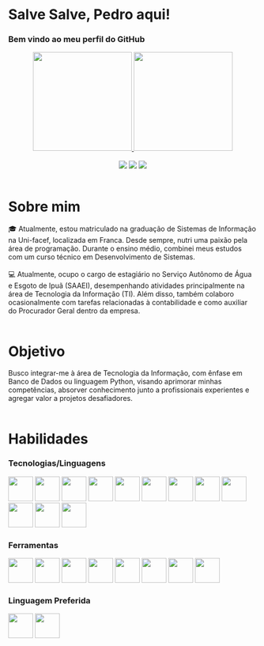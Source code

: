 # Salve Salve, Pedro aqui!
### Bem vindo ao meu perfil do GitHub

<div align="center">
<a href="https://github.com/PGalmeida">
  <img loading="lazy" height="200em" src="https://github-readme-stats.vercel.app/api/top-langs/?username=PGalmeida&layout=compact&langs_count=10&theme=highcontrast&show_icons=true"/>
  <img loading="lazy" height="200em" src="https://github-readme-streak-stats.herokuapp.com/?user=PGalmeida&theme=python-dark&hide_border=verdadeiro&border_radius=10&locale=pt_BR&card_width=500"/>

</div>
<br>
<div class="contato" align="center">
    <a href="https://www.linkedin.com/in/pedro-gomes-a88a54266" target="_blank"><img loading="lazy" src="https://img.shields.io/badge/-LinkedIn-%230077B5?style=for-the-badge&logo=linkedin&logoColor=white" target="_blank"></a>   
    <a href = "mailto:pedro8tp@gmail.com"><img loading="lazy" src="https://img.shields.io/badge/Gmail-D14836?style=for-the-badge&logo=gmail&logoColor=white" target="_blank"></a>
    <a href = "https://www.instagram.com/pedro.moedas/"><img loading="lazy" src="https://img.shields.io/badge/-instagram-%25230077B5?style=for-the-badge&logo=Instagram&logoColor=white" target="_blank"></a>
</div>

<br>

# Sobre mim
<!-- <img src="https://github.com/RenanOliveiraSilva/RenanOliveiraSilva/blob/main/img.png" alt=celebrate width=250 align=right> -->
<div>
    <div>
      🎓 Atualmente, estou matriculado na graduação de Sistemas de Informação na Uni-facef, localizada em Franca. Desde sempre, nutri uma paixão pela área de programação. Durante o ensino médio, combinei meus estudos com um curso técnico em Desenvolvimento de Sistemas.
    </div>
<br>
    <div>
      💻 Atualmente, ocupo o cargo de estagiário no Serviço Autônomo de Água e Esgoto de Ipuã (SAAEI), desempenhando atividades principalmente na área de Tecnologia da Informação (TI). Além disso, também colaboro ocasionalmente com tarefas relacionadas à contabilidade e como auxiliar do Procurador Geral dentro da empresa.
    </div>
</div>

<br>

# Objetivo
<!-- <img src="https://github.com/RenanOliveiraSilva/RenanOliveiraSilva/blob/main/img.png" alt=celebrate width=250 align=right> -->
<div>
    <div>
        Busco integrar-me à área de Tecnologia da Informação, com ênfase em Banco de Dados ou linguagem Python, visando aprimorar minhas competências, absorver conhecimento junto a profissionais experientes e agregar valor a projetos desafiadores.
    </div>
</div>

<br>

# Habilidades
### Tecnologias/Linguagens
<div>
    <img src="https://cdn.jsdelivr.net/gh/devicons/devicon@latest/icons/python/python-original.svg" width="50" height="50"/>
    <img src="https://cdn.jsdelivr.net/gh/devicons/devicon@latest/icons/html5/html5-original.svg" width="50" height="50"/>
    <img src="https://cdn.jsdelivr.net/gh/devicons/devicon@latest/icons/css3/css3-original.svg" width="50" 
    height="50"/>
    <img src="https://cdn.jsdelivr.net/gh/devicons/devicon@latest/icons/javascript/javascript-original.svg" width="50" 
    height="50"/>
    <img src="https://cdn.jsdelivr.net/gh/devicons/devicon@latest/icons/php/php-original.svg" width="50" 
    height="50"/>
    <img src="https://cdn.jsdelivr.net/gh/devicons/devicon@latest/icons/java/java-original.svg" width="50" 
    height="50"/>
    <img src="https://cdn.jsdelivr.net/gh/devicons/devicon@latest/icons/cplusplus/cplusplus-original.svg" width="50" 
    height="50"/>
    <img src="https://cdn.jsdelivr.net/gh/devicons/devicon@latest/icons/mysql/mysql-original.svg" width="50" 
    height="50"/>
    <img src="https://cdn.jsdelivr.net/gh/devicons/devicon@latest/icons/dart/dart-original.svg" width="50" 
    height="50"/>
    <img src="https://cdn.jsdelivr.net/gh/devicons/devicon@latest/icons/typescript/typescript-original.svg" width="50" 
    height="50"/>
    <img src="https://cdn.jsdelivr.net/gh/devicons/devicon@latest/icons/bootstrap/bootstrap-original.svg" width="50" 
    height="50"/>
    <img src="https://cdn.jsdelivr.net/gh/devicons/devicon@latest/icons/materializecss/materializecss-original.svg" width="50" height="50"/>
</div>

### Ferramentas 
<div>
    <img src="https://cdn.jsdelivr.net/gh/devicons/devicon@latest/icons/vscode/vscode-original.svg" width="50" height="50"/>
    <img src="https://cdn.jsdelivr.net/gh/devicons/devicon@latest/icons/intellij/intellij-original.svg" width="50" height="50"/>
    <img src="https://cdn.jsdelivr.net/gh/devicons/devicon@latest/icons/dbeaver/dbeaver-original.svg" width="50" height="50"/>
    <img src="https://cdn.jsdelivr.net/gh/devicons/devicon@latest/icons/git/git-original.svg" width="50" 
    height="50"/>
    <img src="https://cdn.jsdelivr.net/gh/devicons/devicon@latest/icons/github/github-original.svg" width="50" height="50"/>
  <img src="https://cdn.jsdelivr.net/gh/devicons/devicon@latest/icons/postgresql/postgresql-original.svg" width="50" height="50"/>
    <img src="https://cdn.jsdelivr.net/gh/devicons/devicon@latest/icons/oracle/oracle-original.svg" width="50" height="50"/>
    <img src="https://cdn.jsdelivr.net/gh/devicons/devicon@latest/icons/replit/replit-original.svg" width="50" height="50"/>
</div>

### Linguagem Preferida
<div>
    <img src="https://cdn.jsdelivr.net/gh/devicons/devicon@latest/icons/python/python-original.svg" width="50" height="50"/>
    <img src="https://cdn.jsdelivr.net/gh/devicons/devicon@latest/icons/mysql/mysql-original.svg" width="50" height="50"/>
</div>
<br>

<!-- ![Snake animation](https://raw.githubusercontent.com/Platane/snk/output/github-contribution-grid-snake.svg) -->
